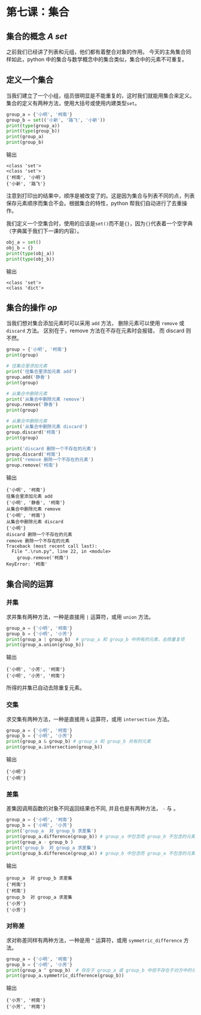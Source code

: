# 第七课：集合

## 集合的概念 _A set_

之前我们已经讲了列表和元组，他们都有着整合对象的作用。
今天的主角集合同样如此，python 中的集合与数学概念中的集合类似，集合中的元素不可重复。

## 定义一个集合

当我们建立了一个小组，组员很明显是不能重复的，这时我们就能用集合来定义。
集合的定义有两种方法，使用大括号或使用内建类型`set`。

```python
group_a = {'小明', '柯南'}
group_b = set(('小新', '路飞', '小新'))
print(type(group_a))
print(type(group_b))
print(group_a)
print(group_b)
```

输出

```output
<class 'set'>
<class 'set'>
{'柯南', '小明'}
{'小新', '路飞'}
```

注意到打印出的结果中，顺序是被改变了的。这是因为集合与列表不同的点，列表保存元素顺序而集合不会。根据集合的特性，python 帮我们自动进行了去重操作。

我们定义一个空集合时，使用的应该是`set()`而不是`{}`，因为`{}`代表着一个空字典（字典属于我们下一课的内容）。

```python
obj_a = set()
obj_b = {}
print(type(obj_a))
print(type(obj_b))
```

输出

```output
<class 'set'>
<class 'dict'>
```

## 集合的操作 _op_

当我们想对集合添加元素时可以采用 `add` 方法， 删除元素可以使用 `remove` 或 `discard` 方法。
区别在于，remove 方法在不存在元素时会报错， 而 discard 则不然。

```python
group = {'小明', '柯南'}
print(group)

# 往集合里添加元素
print('往集合里添加元素 add')
group.add('静香')
print(group)

# 从集合中删除元素
print('从集合中删除元素 remove')
group.remove('静香')
print(group)

# 从集合中删除元素
print('从集合中删除元素 discard')
group.discard('柯南')
print(group)

print('discard 删除一个不存在的元素')
group.discard('柯南')
print('remove 删除一个不存在的元素')
group.remove('柯南')
```

输出

```output
{'小明', '柯南'}
往集合里添加元素 add
{'小明', '静香', '柯南'}
从集合中删除元素 remove
{'小明', '柯南'}
从集合中删除元素 discard
{'小明'}
discard 删除一个不存在的元素
remove 删除一个不存在的元素
Traceback (most recent call last):
  File ".\run.py", line 22, in <module>
    group.remove('柯南')
KeyError: '柯南'
```

## 集合间的运算

### 并集

求并集有两种方法，一种是直接用 `|` 运算符，或用 `union` 方法。

```python
group_a = {'小明', '柯南'}
group_b = {'小明', '小芳'}
print(group_a | group_b)  # group_a 和 group_b 中所有的元素，去除重复项
print(group_a.union(group_b))
```

输出

```output
{'小明', '小芳', '柯南'}
{'小明', '小芳', '柯南'}
```

所得的并集已自动去除重复元素。

### 交集

求交集有两种方法，一种是直接用 `&` 运算符，或用 `intersection` 方法。

```python
group_a = {'小明', '柯南'}
group_b = {'小明', '小芳'}
print(group_a & group_b) # group_a 和 group_b 共有的元素
print(group_a.intersection(group_b))
```

输出

```output
{'小明'}
{'小明'}
```

### 差集

差集因调用函数的对象不同返回结果也不同, 并且也是有两种方法， `-` 与 。

```python
group_a = {'小明', '柯南'}
group_b = {'小明', '小芳'}
print('group_a  对 group_b 求差集')
print(group_a.difference(group_b)) # group_a 中包含而 group_b 不包含的元素
print(group_a - group_b )
print('group_b  对 group_a 求差集')
print(group_b.difference(group_a)) # group_b 中包含而 group_a 不包含的元素
```

输出

```output
group_a  对 group_b 求差集
{'柯南'}
{'柯南'}
group_b  对 group_a 求差集
{'小芳'}
{'小芳'}
```

### 对称差

求对称差同样有两种方法，一种是用 `^` 运算符，或用 `symmetric_difference` 方法。

```python
group_a = {'小明', '柯南'}
group_b = {'小明', '小芳'}
print(group_a ^ group_b)  # 存在于 group_a 或 group_b 中但不存在于对方中的元素
print(group_a.symmetric_difference(group_b))
```

输出

```ouput
{'小芳', '柯南'}
{'小芳', '柯南'}
```
